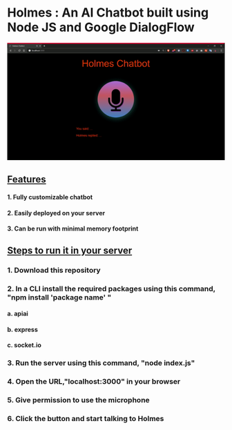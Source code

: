 <h1> Holmes : An AI Chatbot built using Node JS and Google DialogFlow </h1>

![join1](https://github.com/ShankarNarayananS/Holmes-ChatBot/blob/master/ezgif-3-3f9f3ee077f3.gif)

<h2><ins>Features</ins></h2>
<h4>1. Fully customizable chatbot </h4>
<h4>2. Easily deployed on your server </h4>
<h4>3. Can be run with minimal memory footprint </h4>

<h2><ins> Steps to run it in your server </ins></h2>
<h3>1. Download this repository</h3>
<h3>2. In a CLI install the required packages using this command, "npm install 'package name' "</h3>
<h4>a. apiai</h4>
<h4>b. express</h4>
<h4>c. socket.io</h4>
<h3>3. Run the server using this command, "node index.js"</h3>
<h3>4. Open the URL,"localhost:3000" in your browser</h3>
<h3>5. Give permission to use the microphone</h3>
<h3>6. Click the button and start talking to Holmes </h3>

